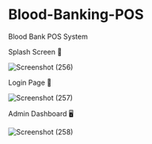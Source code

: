 # Blood-Banking-POS
Blood Bank POS System

Splash Screen 🌟

![Screenshot (256)](https://user-images.githubusercontent.com/87766409/135576604-02823f86-b737-4830-9e3a-d7ba25c242ca.png)

Login Page 🔐

![Screenshot (257)](https://user-images.githubusercontent.com/87766409/135576829-967b695c-87ea-4471-a3b4-66c6cb802d87.png)

Admin Dashboard 🖥

![Screenshot (258)](https://user-images.githubusercontent.com/87766409/135577125-3aa54a1a-f63b-4e8c-a90f-d87656fa6a9b.png)

